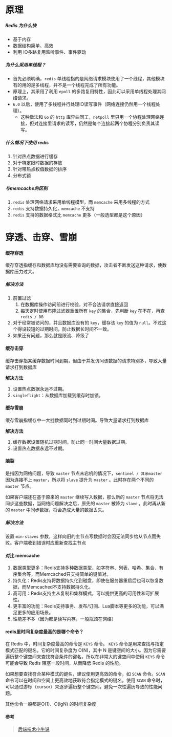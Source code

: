 # 原理

##### Redis 为什么快

  - 基于内存
  - 数据结构简单、高效
  - 利用 IO多路复用监听事件、事件驱动



##### 为什么采用单线程？

- 首先必须明确，`redis` 单线程指的是网络请求模块使用了一个线程，其他模块有的用的是多线程，并不是一个线程完成了所有功能。
- 原理上，其采用了利用 `epoll` 的多路复用特性，因此可以采用单线程处理其网络请求。
- `6.0` 以后，使用了多线程并行处理IO读写事件（网络连接仍然用一个线程处理）。
    - 这种做法和 `Go` 的 `http` 库异曲同工，`netpoll` 里只用一个协程处理网络连接，但对连接里请求的读写，仍然是每个连接起两个协程分别负责其读写。




##### 什么情况下使用 redis

1. 针对热点数据进行缓存
2. 对于特定限时数据的存放
3. 针对带热点权值数据的排序
4. 分布式锁



##### 与memcache的区别

1. `redis` 处理网络请求采用单线程模型，而 `memcache` 采用多线程的方式
2. `redis` 支持数据持久化，`memcache` 不支持
3. `redis` 支持的数据格式比 `memcache` 更多（一般选型都是这个原因）





# 穿透、击穿、雪崩

#### 缓存穿透

缓存穿透指缓存和数据库均没有需要查询的数据，攻击者不断发送这种请求，使数据库压力过大。

##### 解决方法

1. 前置过滤
   1. 在数据库操作访问前进行校验，对不合法请求直接返回
   2. 每天定时使用布隆过滤器重置所有 `key` 的集合，先判断 `key` 在不在，再查 `redis / DB`
2. 对于经常被访问的，并且数据库没有的 `key`，缓存该 `key` 的值为 `null`。不过这个得设较短的过期时间，防止数据长时间不一致。
3. 如果还有问题，那么就是限流、降级了



#### 缓存击穿

缓存击穿指某缓存数据时间到期，但由于并发访问该数据的请求特别多，导致大量请求打到数据库

**解决方法**

1. 设置热点数据永远不过期。
2. `singleflight`：从数据库加载到缓存时加锁。



#### 缓存雪崩

缓存雪崩指缓存中一大批数据同时到过期时间。导致大量请求打到数据库

**解决方法**

1. 缓存数据设置随机过期时间，防止同一时间大量数据过期。
2. 设置热点数据永远不过期。



#### 脑裂

是指因为网络问题，导致 `master` 节点未宕机的情况下，`sentinel / 其余master` 因为连接不上 `master`，所以将 `slave` 提升为 `master` 。此时存在两个不同的 `master` 节点。

如果客户端还在基于原来的 `master` 继续写入数据，那么新的 `master` 节点将无法同步这些数据，当网络问题解决之后，原先的 `master` 被降为 `slave` ，此时再从新的 `master` 中同步数据，将会造成大量的数据丢失。

##### 解决方法

设置 `min-slaves` 参数，这样向旧的主节点写数据时会因无法同步给从节点而失败。客户端收到错误时应重新查找主节点



#### 对比 memcache

1. 数据类型更多：Redis支持多种数据类型，如字符串、列表、哈希、集合、有序集合等，而Memcached只支持简单的键值对。
2. 持久化：Redis支持将数据持久化到磁盘，即使在服务器重启后也可以恢复数据，而Memcached不支持数据持久化。
3. 高可用：Redis支持主从复制和集群模式，可以提供更高的可用性和可扩展性。
4. 更丰富的功能：Redis支持事务、发布/订阅、Lua脚本等更多的功能，可以满足更多的应用场景。
5. 性能差不多（因为都是读写内存，一般瓶颈在网络）



#### redis里时间复杂度最高的是哪个命令？

在 Redis 中，时间复杂度最高的命令是 `KEYS` 命令。 `KEYS` 命令是用来查找与指定模式匹配的键名。它的时间复杂度为 O(N)，其中 N 是键空间的大小。因为它需要遍历整个键空间来查找符合条件的键名，所以在非常大的键空间中使用 `KEYS` 命令可能会导致 Redis 阻塞一段时间，从而降低 Redis 的性能。

如果想要查找符合某种模式的键名，建议使用更高效的命令，如 `SCAN` 命令。`SCAN` 命令可以在时间和空间上更高效地获取符合指定模式的键名。使用 `SCAN` 命令时，可以通过游标（cursor）来逐步遍历整个键空间，避免一次性遍历导致的性能问题。

其他命令一般都是O(1)、O(lgN) 的时间复杂度




#### 参考

> [后端技术小牛说](https://mp.weixin.qq.com/s/paHphwGFE9AsJFWkayZkCg)